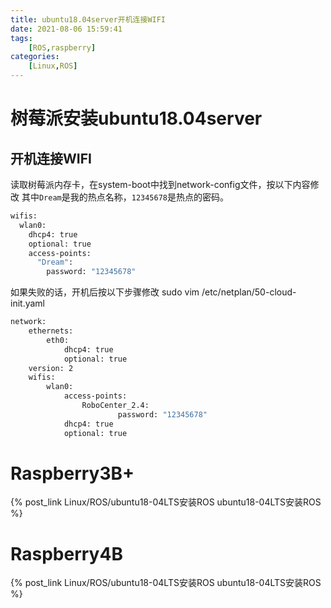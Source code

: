```yaml
---
title: ubuntu18.04server开机连接WIFI
date: 2021-08-06 15:59:41
tags: 
    [ROS,raspberry] 
categories: 
    [Linux,ROS]
---
```


# 树莓派安装ubuntu18.04server

## 开机连接WIFI
读取树莓派内存卡，在system-boot中找到network-config文件，按以下内容修改
其中`Dream`是我的热点名称，`12345678`是热点的密码。
</br>
```BASH
wifis:
  wlan0:
    dhcp4: true
    optional: true
    access-points:
      "Dream":
        password: "12345678"
```
如果失败的话，开机后按以下步骤修改
sudo vim /etc/netplan/50-cloud-init.yaml 

```BASH
network:
    ethernets:
        eth0:
            dhcp4: true
            optional: true
    version: 2
    wifis:
        wlan0:
            access-points:
                RoboCenter_2.4:
                        password: "12345678"
            dhcp4: true
            optional: true

```


# Raspberry3B+
{% post_link Linux/ROS/ubuntu18-04LTS安装ROS ubuntu18-04LTS安装ROS %}

# Raspberry4B

{% post_link Linux/ROS/ubuntu18-04LTS安装ROS ubuntu18-04LTS安装ROS %}
